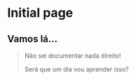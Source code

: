 # Initial page

## Vamos lá...

> Não sei documentar nada direito!
>
> Será que um dia vou aprender isso?

